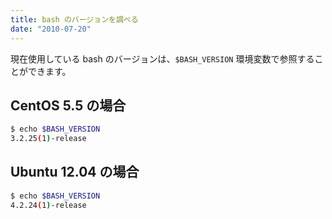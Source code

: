 ```yaml
---
title: bash のバージョンを調べる
date: "2010-07-20"
---
```


現在使用している bash のバージョンは、`$BASH_VERSION` 環境変数で参照することができます。

CentOS 5.5 の場合
----

```bash
$ echo $BASH_VERSION
3.2.25(1)-release
```

Ubuntu 12.04 の場合
----

```bash
$ echo $BASH_VERSION
4.2.24(1)-release
```

